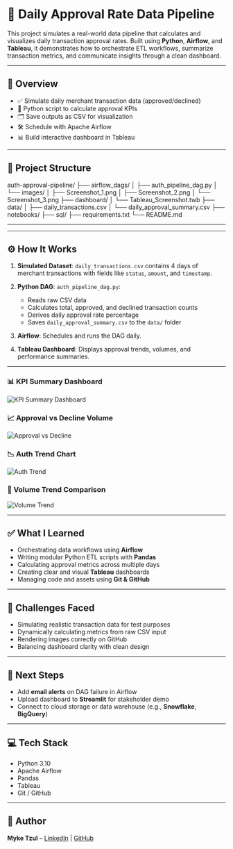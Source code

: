 # 🔐 Daily Approval Rate Data Pipeline

This project simulates a real-world data pipeline that calculates and visualizes daily transaction approval rates. Built using **Python**, **Airflow**, and **Tableau**, it demonstrates how to orchestrate ETL workflows, summarize transaction metrics, and communicate insights through a clean dashboard.

---

## 🚀 Overview

- ✅ Simulate daily merchant transaction data (approved/declined)
- 🐍 Python script to calculate approval KPIs
- 🗂️ Save outputs as CSV for visualization
- 🛠️ Schedule with Apache Airflow
- 📊 Build interactive dashboard in Tableau

---

## 📁 Project Structure

auth-approval-pipeline/
├── airflow_dags/
│ ├── auth_pipeline_dag.py
│ └── images/
│ ├── Screenshot_1.png
│ ├── Screenshot_2.png
│ └── Screenshot_3.png
├── dashboard/
│ └── Tableau_Screenshot.twb
├── data/
│ ├── daily_transactions.csv
│ └── daily_approval_summary.csv
├── notebooks/
├── sql/
├── requirements.txt
└── README.md

----


---

## ⚙️ How It Works

1. **Simulated Dataset**: `daily_transactions.csv` contains 4 days of merchant transactions with fields like `status`, `amount`, and `timestamp`.

2. **Python DAG**: `auth_pipeline_dag.py`:
   - Reads raw CSV data
   - Calculates total, approved, and declined transaction counts
   - Derives daily approval rate percentage
   - Saves `daily_approval_summary.csv` to the `data/` folder

3. **Airflow**: Schedules and runs the DAG daily.

4. **Tableau Dashboard**: Displays approval trends, volumes, and performance summaries.

---

### 📊 KPI Summary Dashboard  
![KPI Summary Dashboard](airflow_dags/images/kpi_summary_dashboard.png)

### 📈 Approval vs Decline Volume  
![Approval vs Decline](airflow_dags/images/approval_vs_decline_volume.png)

### 📉 Auth Trend Chart  
![Auth Trend](airflow_dags/images/auth_trend_chart.png)

### 🔄 Volume Trend Comparison  
![Volume Trend](airflow_dags/images/volume_trend_comparison.png)



---

## ✅ What I Learned

- Orchestrating data workflows using **Airflow**
- Writing modular Python ETL scripts with **Pandas**
- Calculating approval metrics across multiple days
- Creating clear and visual **Tableau** dashboards
- Managing code and assets using **Git & GitHub**

---

## 📌 Challenges Faced

- Simulating realistic transaction data for test purposes  
- Dynamically calculating metrics from raw CSV input  
- Rendering images correctly on GitHub  
- Balancing dashboard clarity with clean design  

---

## 🚧 Next Steps

- Add **email alerts** on DAG failure in Airflow  
- Upload dashboard to **Streamlit** for stakeholder demo  
- Connect to cloud storage or data warehouse (e.g., **Snowflake**, **BigQuery**)  

---

## 💻 Tech Stack

- Python 3.10  
- Apache Airflow  
- Pandas  
- Tableau  
- Git / GitHub  

---

## 🧠 Author

**Myke Tzul** – [LinkedIn](https://www.linkedin.com/in/mykeil-tzul) | [GitHub](https://github.com/Mykeil-tzul)





